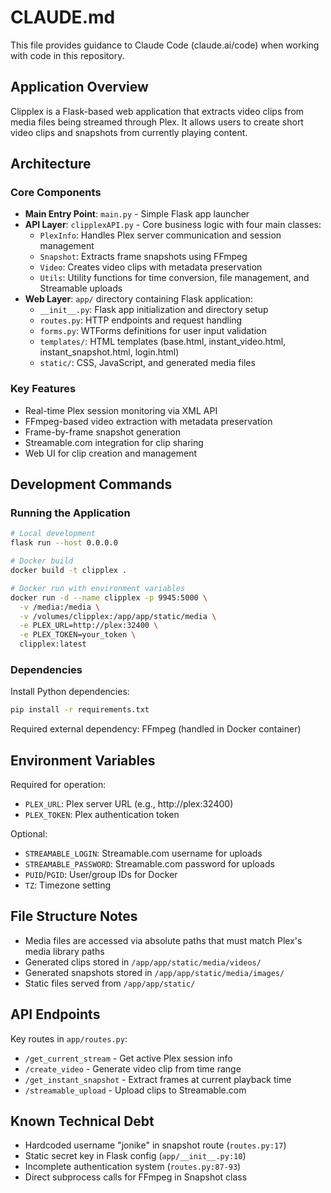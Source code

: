 # CLAUDE.md

This file provides guidance to Claude Code (claude.ai/code) when working with code in this repository.

## Application Overview

Clipplex is a Flask-based web application that extracts video clips from media files being streamed through Plex. It allows users to create short video clips and snapshots from currently playing content.

## Architecture

### Core Components

- **Main Entry Point**: `main.py` - Simple Flask app launcher
- **API Layer**: `clipplexAPI.py` - Core business logic with four main classes:
  - `PlexInfo`: Handles Plex server communication and session management
  - `Snapshot`: Extracts frame snapshots using FFmpeg
  - `Video`: Creates video clips with metadata preservation
  - `Utils`: Utility functions for time conversion, file management, and Streamable uploads
- **Web Layer**: `app/` directory containing Flask application:
  - `__init__.py`: Flask app initialization and directory setup
  - `routes.py`: HTTP endpoints and request handling
  - `forms.py`: WTForms definitions for user input validation
  - `templates/`: HTML templates (base.html, instant_video.html, instant_snapshot.html, login.html)
  - `static/`: CSS, JavaScript, and generated media files

### Key Features

- Real-time Plex session monitoring via XML API
- FFmpeg-based video extraction with metadata preservation
- Frame-by-frame snapshot generation
- Streamable.com integration for clip sharing
- Web UI for clip creation and management

## Development Commands

### Running the Application

```bash
# Local development
flask run --host 0.0.0.0

# Docker build
docker build -t clipplex .

# Docker run with environment variables
docker run -d --name clipplex -p 9945:5000 \
  -v /media:/media \
  -v /volumes/clipplex:/app/app/static/media \
  -e PLEX_URL=http://plex:32400 \
  -e PLEX_TOKEN=your_token \
  clipplex:latest
```

### Dependencies

Install Python dependencies:
```bash
pip install -r requirements.txt
```

Required external dependency: FFmpeg (handled in Docker container)

## Environment Variables

Required for operation:
- `PLEX_URL`: Plex server URL (e.g., http://plex:32400)
- `PLEX_TOKEN`: Plex authentication token

Optional:
- `STREAMABLE_LOGIN`: Streamable.com username for uploads
- `STREAMABLE_PASSWORD`: Streamable.com password for uploads
- `PUID`/`PGID`: User/group IDs for Docker
- `TZ`: Timezone setting

## File Structure Notes

- Media files are accessed via absolute paths that must match Plex's media library paths
- Generated clips stored in `/app/app/static/media/videos/`
- Generated snapshots stored in `/app/app/static/media/images/`
- Static files served from `/app/app/static/`

## API Endpoints

Key routes in `app/routes.py`:
- `/get_current_stream` - Get active Plex session info
- `/create_video` - Generate video clip from time range
- `/get_instant_snapshot` - Extract frames at current playback time
- `/streamable_upload` - Upload clips to Streamable.com

## Known Technical Debt

- Hardcoded username "jonike" in snapshot route (`routes.py:17`)
- Static secret key in Flask config (`app/__init__.py:10`)
- Incomplete authentication system (`routes.py:87-93`)
- Direct subprocess calls for FFmpeg in Snapshot class